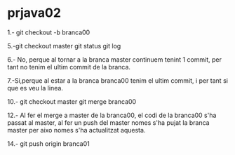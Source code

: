 # prjava02

1.- git checkout -b branca00

5.-git checkout master
   git status
   git log 

6.- No, perque al tornar a la branca master continuem tenint 1 commit, per tant no tenim el ultim commit de la branca.

7.-Si,perque al estar a la branca branca00 tenim el ultim commit, i per tant si que es veu la linea.

10.- git checkout master
     git merge branca00

12.- Al fer el merge a master de la branca00, el codi de la branca00 s'ha passat al master, al fer un push del master nomes s'ha pujat la branca master per aixo nomes s'ha actualitzat aquesta.

14.- git push origin branca01

